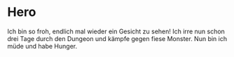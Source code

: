 # Hero

Ich bin so froh, endlich mal wieder ein Gesicht zu sehen! Ich irre nun schon drei Tage durch den Dungeon und kämpfe gegen fiese Monster. Nun bin ich müde und habe Hunger.
